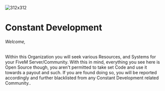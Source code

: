 ![312x312](https://user-images.githubusercontent.com/97067511/165013308-387d3827-6a3e-42fa-8ea1-5b707cf25965.png)


# Constant Development

###### Welcome,
 Within this Organization you will seek various Resources, and Systems for your FiveM Server/Community. With this in mind, everything you see here is Open Source though, you aren't permitted to take set Code and use it towards a payout and such. If you are found doing so, you will be reported accordingly and further blacklisted from any Constant Development related Community..
